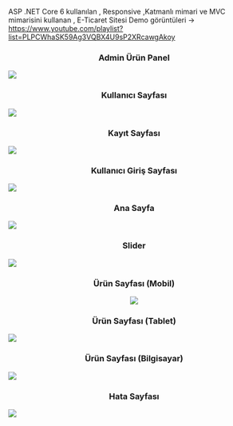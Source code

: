 ASP .NET Core 6 kullanılan , Responsive ,Katmanlı mimari ve MVC mimarisini kullanan , E-Ticaret Sitesi
Demo görüntüleri -> https://www.youtube.com/playlist?list=PLPCWhaSK59Ag3VQBX4U9sP2XRcawgAkoy
<h3 align="center">Admin Ürün Panel</h1>
<img src="https://github.com/Burakyilmam/E-TicaretSite/assets/61635780/8bacd22c-7b5c-4530-963a-bbe370eedd77">
<h3 align="center">Kullanıcı Sayfası</h1>
<img src="https://github.com/Burakyilmam/E-TicaretSite/assets/61635780/a65c120a-de54-41f6-a2ca-293200387bdc">
<h3 align="center">Kayıt Sayfası</h1>
<img src="https://github.com/Burakyilmam/E-TicaretSite/assets/61635780/0b8662cd-f0f3-452c-9fbf-5037c792f493">
<h3 align="center">Kullanıcı Giriş Sayfası</h1>
<img src="https://github.com/Burakyilmam/E-TicaretSite/assets/61635780/dc83ddfe-24f0-4bf7-b10d-aa4cccb62dde">
<h3 align="center">Ana Sayfa</h1>
<img src="https://github.com/Burakyilmam/E-TicaretSite/assets/61635780/9a5d29be-51bb-4fa3-8293-d9e32214175d">
<h3 align="center">Slider</h1>
<img src="https://github.com/Burakyilmam/E-TicaretSite/assets/61635780/78fa6919-f0f6-484c-8425-c9ad1202384d">
<h3 align="center">Ürün Sayfası (Mobil)</h1>
<p align="center">
  <img src="https://github.com/Burakyilmam/E-TicaretSite/assets/61635780/b6dbec94-bb6a-485f-b37d-b9f8d8bb60b1">
</p>
<h3 align="center">Ürün Sayfası (Tablet)</h1>
<img src="https://github.com/Burakyilmam/E-TicaretSite/assets/61635780/634c5a93-6e83-4dec-a906-6ba0ed9777ff">
<h3 align="center">Ürün Sayfası (Bilgisayar)</h1>
<img src="https://github.com/Burakyilmam/E-TicaretSite/assets/61635780/3ea98222-d20a-4115-927b-0bc86ff7894b">
<h3 align="center">Hata Sayfası</h1>
<img src="https://github.com/Burakyilmam/E-TicaretSite/assets/61635780/9f1973e4-a4ef-4bf4-ab61-662b578d8222">




